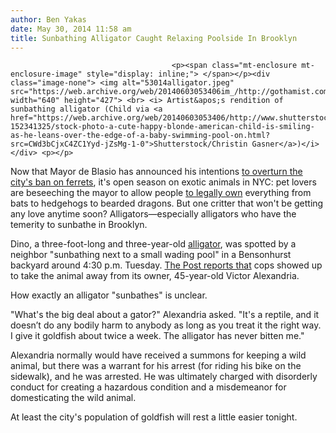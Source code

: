 ```yaml
---
author: Ben Yakas
date: May 30, 2014 11:58 am
title: Sunbathing Alligator Caught Relaxing Poolside In Brooklyn
---
```


	
										<p><span class="mt-enclosure mt-enclosure-image" style="display: inline;"> </span></p><div class="image-none"> <img alt="53014alligator.jpeg" src="https://web.archive.org/web/20140603053406im_/http://gothamist.com/attachments/byakas/53014alligator.jpeg" width="640" height="427"> <br> <i> Artist&apos;s rendition of sunbathing alligator (Child via <a href="https://web.archive.org/web/20140603053406/http://www.shutterstock.com/pic-152341325/stock-photo-a-cute-happy-blonde-american-child-is-smiling-as-he-leans-over-the-edge-of-a-baby-swimming-pool-on.html?src=CWd3bCjxC4ZC1Yyd-jZsMg-1-0">Shutterstock/Christin Gasner</a>)</i></div> <p></p>

<p>Now that Mayor de Blasio has announced his intentions <a href="https://web.archive.org/web/20140603053406/http://gothamist.com/2014/05/28/sorry_rudy_de_blasio_may_bring_back.php">to overturn the city&apos;s ban on ferrets</a>, it&apos;s open season on exotic animals in NYC: pet lovers are beseeching the mayor to allow people <a href="https://web.archive.org/web/20140603053406/http://nypost.com/2014/05/30/exotic-animal-lovers-want-more-species-legalized-as-pets-in-nyc/">to legally own</a> everything from bats to hedgehogs to bearded dragons. But one critter that won&apos;t be getting any love anytime soon? Alligators&#x2014;especially alligators who have the temerity to sunbathe in Brooklyn.</p>

<p>Dino, a three-foot-long and three-year-old <a href="https://web.archive.org/web/20140603053406/http://gothamist.com/tags/alligator">alligator</a>, was spotted by a neighbor &quot;sunbathing next to a small wading pool&quot; in a Bensonhurst backyard around 4:30 p.m. Tuesday. <a href="https://web.archive.org/web/20140603053406/http://nypost.com/2014/05/29/alligator-found-sunbathing-by-pool-in-brooklyn/">The Post reports that</a> cops showed up to take the animal away from its owner, 45-year-old Victor Alexandria. </p>

<p>How exactly an alligator &quot;sunbathes&quot; is unclear.</p>

<p>&quot;What&apos;s the big deal about a gator?&quot; Alexandria asked. &quot;It&apos;s a reptile, and it doesn&#x2019;t do any bodily harm to anybody as long as you treat it the right way. I give it goldfish about twice a week. The alligator has never bitten me.&quot; </p>

<p>Alexandria normally would have received a summons for keeping a wild animal, but there was a warrant for his arrest (for riding his bike on the sidewalk), and he was arrested.  He was ultimately charged with disorderly conduct for creating a hazardous condition and a misdemeanor for domesticating the wild animal.</p>

<p>At least the city&apos;s population of goldfish will rest a little easier tonight.</p>					
										
									
				
